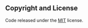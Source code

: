 ## Copyright and License
Code released under the [MIT](https://github.com/BlackrockDigital/startbootstrap-modern-business/blob/gh-pages/LICENSE) license.